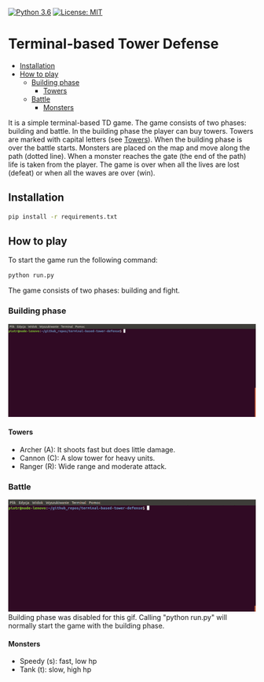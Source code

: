 [![Python 3.6](https://img.shields.io/badge/python-3.7.4-blue.svg)](https://www.python.org/downloads/release/python-360/)
[![License: MIT](https://img.shields.io/badge/License-MIT-green.svg)](https://opensource.org/licenses/MIT)

# Terminal-based Tower Defense


* [Installation](#installation)
* [How to play](#how-to-play)
  + [Building phase](#building-phase)
    - [Towers](#towers)
  + [Battle](#battle)
    - [Monsters](#monsters)

It is a simple terminal-based TD game. The game consists of two phases: building and battle. In the building phase the player
can buy towers. Towers are marked with capital letters (see [Towers](#towers)). When the building phase is over the battle starts. Monsters are placed on the map and move along the path (dotted line). When a monster reaches the gate (the end of the path) life is taken from the player.
The game is over when all the lives are lost (defeat) or when all the waves are over (win).

## Installation
```bash
pip install -r requirements.txt
```

## How to play
To start the game run the following command: 
```bash
python run.py
```

The game consists of two phases: building and fight.

### Building phase
![Alt Text](gifs/building_phase.gif)

#### Towers

- Archer (A): It shoots fast but does little damage.
- Cannon (C): A slow tower for heavy units.
- Ranger (R): Wide range and moderate attack.

### Battle
![Alt Text](gifs/battle.gif)
Building phase was disabled for this gif. Calling "python run.py" will normally start the game with the building phase.
#### Monsters

- Speedy (s): fast, low hp
- Tank (t): slow, high hp


